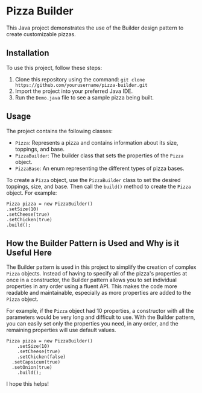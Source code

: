 # Pizza Builder

This Java project demonstrates the use of the Builder design pattern to create customizable pizzas. 

## Installation

To use this project, follow these steps:

1. Clone this repository using the command: `git clone https://github.com/yourusername/pizza-builder.git`
2. Import the project into your preferred Java IDE.
3. Run the `Demo.java` file to see a sample pizza being built.

## Usage

The project contains the following classes:

- `Pizza`: Represents a pizza and contains information about its size, toppings, and base.
- `PizzaBuilder`: The builder class that sets the properties of the `Pizza` object.
- `PizzaBase`: An enum representing the different types of pizza bases.

To create a `Pizza` object, use the `PizzaBuilder` class to set the desired toppings, size, and base. Then call the `build()` method to create the `Pizza` object. For example:

```
Pizza pizza = new PizzaBuilder()
.setSize(10)
.setCheese(true)
.setChicken(true)
.build();
```

## How the Builder Pattern is Used and Why is it Useful Here

The Builder pattern is used in this project to simplify the creation of complex `Pizza` objects. Instead of having to specify all of the pizza's properties at once in a constructor, the Builder pattern allows you to set individual properties in any order using a fluent API. This makes the code more readable and maintainable, especially as more properties are added to the `Pizza` object.

For example, if the `Pizza` object had 10 properties, a constructor with all the parameters would be very long and difficult to use. With the Builder pattern, you can easily set only the properties you need, in any order, and the remaining properties will use default values.

```
Pizza pizza = new PizzaBuilder()
	.setSize(10)
	.setCheese(true)
	.setChicken(false)
  .setCapsicum(true)
  .setOnion(true)
	.build();
```
I hope this helps!
